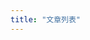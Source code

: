 ```yaml
---
title: "文章列表"
---
```


<script setup>
  import PageList from "../.vitepress/theme/components/PageList.vue";
</script>
<PageList/>